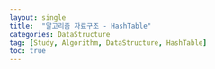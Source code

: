 ```yaml
---
layout: single
title:  "알고리즘 자료구조 - HashTable"
categories: DataStructure
tag: [Study, Algorithm, DataStructure, HashTable]
toc: true
---
```

